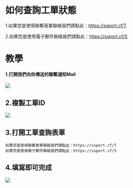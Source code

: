 # 如何查詢工單狀態
1.如果您是使用聯繫表單聯絡我們請點此：https://ssport.cf/T

2.如果您是使用電子郵件聯絡我們請點此：https://ssport.cf/S
# 教學
#### 1.打開我們向你傳送的聯繫通知Mail
![](https://i.imgur.com/ZjzxGqg.png)
## 2.複製工單ID
![](https://i.imgur.com/L6CzPWE_d.webp?maxwidth=760&fidelity=grand)
## 3.打開工單查詢表單
    如果您是使用聯繫表單聯絡我們請點此：https://ssport.cf/T
    如果您是使用電子郵件聯絡我們請點此：https://ssport.cf/S
## 4.填寫即可完成
![](https://i.imgur.com/X3kVtu3.png)
